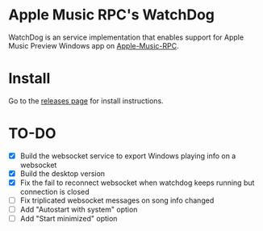 ﻿# Apple Music RPC's WatchDog
WatchDog is an service implementation that enables support for Apple Music Preview Windows app on [Apple-Music-RPC](https://github.com/zephraOSS/Apple-Music-RPC).

# Install
Go to the [releases page](https://github.com/zephraOSS/AMRPC-WatchDog/releases/tag/latest) for install instructions.

# TO-DO 
- [x] Build the websocket service to export Windows playing info on a websocket
- [x] Build the desktop version
- [x] Fix the fail to reconnect websocket when watchdog keeps running but connection is closed
- [ ] Fix triplicated websocket messages on song info changed 
- [ ] Add "Autostart with system" option
- [ ] Add "Start minimized" option 